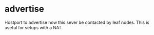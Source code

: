 # advertise

Hostport to advertise how this sever be contacted
by leaf nodes. This is useful for setups with a NAT.

